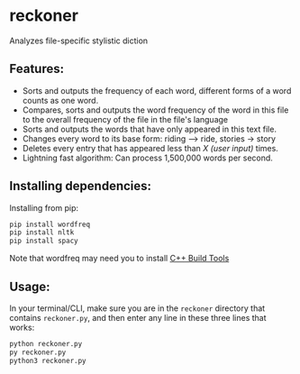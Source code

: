 # reckoner
Analyzes file-specific stylistic diction

## Features:
- Sorts and outputs the frequency of each word, different forms of a word counts as one word.
- Compares, sorts and outputs the word frequency of the word in this file to the overall frequency of the file in the file's language
- Sorts and outputs the words that have only appeared in this text file. 
- Changes every word to its base form: riding --> ride, stories -> story
- Deletes every entry that has appeared less than *X (user input)* times.
- Lightning fast algorithm: Can process 1,500,000 words per second.

## Installing dependencies:
Installing from pip:
```bash
pip install wordfreq
pip install nltk
pip install spacy
```
Note that wordfreq may need you to install [C++ Build Tools](https://go.microsoft.com/fwlink/?LinkId=691126)

## Usage:
In your terminal/CLI, make sure you are in the `reckoner` directory that contains `reckoner.py`, and then enter any line in these three lines that works:
```bash
python reckoner.py
py reckoner.py
python3 reckoner.py
```
